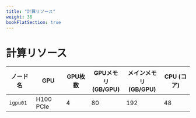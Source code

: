 ```yaml
---
title: "計算リソース"
weight: 38
bookFlatSection: true
---
```


# 計算リソース

|ノード名|GPU|GPU枚数|GPUメモリ<br>(GB/GPU)|メインメモリ<br>(GB/GPU)|CPU (コア)|
|---|---|---|---|---|---|
|`igpu01`|H100 PCIe|4|80|192|48|